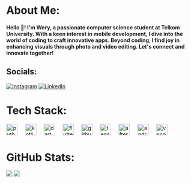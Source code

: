# About Me:
<h4 align="left">Hello 👋! I'm Wery, a passionate computer science student at Telkom University. With a keen interest in mobile development, I dive into the world of coding to craft innovative apps. Beyond coding, I find joy in enhancing visuals through photo and video editing. Let's connect and innovate together!</h4>

## Socials:
[![Instagram](https://img.shields.io/badge/Instagram-%23E4405F.svg?logo=Instagram&logoColor=white)](https://instagram.com/wery_holanta) [![LinkedIn](https://img.shields.io/badge/LinkedIn-%230077B5.svg?logo=linkedin&logoColor=white)](https://linkedin.com/in/weryholantamangera) 

# Tech Stack:
<div align="left">
  <img src="https://cdn.jsdelivr.net/gh/devicons/devicon/icons/python/python-original.svg" height="30" alt="python logo"  />
  <img width="12" />
  <img src="https://cdn.jsdelivr.net/gh/devicons/devicon/icons/kotlin/kotlin-original.svg" height="30" alt="kotlin logo"  />
  <img width="12" />
  <img src="https://cdn.jsdelivr.net/gh/devicons/devicon/icons/dart/dart-original.svg" height="30" alt="dart logo"  />
  <img width="12" />
  <img src="https://cdn.jsdelivr.net/gh/devicons/devicon/icons/flutter/flutter-original.svg" height="30" alt="flutter logo"  />
  <img width="12" />
  <img src="https://cdn.jsdelivr.net/gh/devicons/devicon/icons/github/github-original.svg" height="30" alt="github logo"  />
  <img width="12" />
  <img src="https://cdn.jsdelivr.net/gh/devicons/devicon/icons/tensorflow/tensorflow-original.svg" height="30" alt="tensorflow logo"  />
  <img width="12" />
  <img src="https://cdn.jsdelivr.net/gh/devicons/devicon/icons/aftereffects/aftereffects-original.svg" height="30" alt="aftereffects logo"  />
  <img width="12" />
  <img src="https://cdn.jsdelivr.net/gh/devicons/devicon/icons/androidstudio/androidstudio-original.svg" height="30" alt="androidstudio logo"  />
  <img width="12" />
  <img src="https://cdn.jsdelivr.net/gh/devicons/devicon/icons/vscode/vscode-original.svg" height="30" alt="vscode logo"  />
</div>

# GitHub Stats:
![](https://github-readme-streak-stats.herokuapp.com/?user=Wery-wer&theme=omni&hide_border=false)
![](https://github-readme-stats.vercel.app/api/top-langs/?username=Wery-wer&theme=omni&hide_border=false&include_all_commits=true&count_private=true&layout=compact)

###
<!-- Proudly created with GPRM ( https://gprm.itsvg.in ) -->
